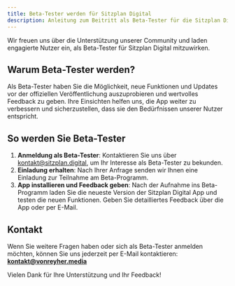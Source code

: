 ```yaml
---
title: Beta-Tester werden für Sitzplan Digital  
description: Anleitung zum Beitritt als Beta-Tester für die Sitzplan Digital App.
---
```


Wir freuen uns über die Unterstützung unserer Community und laden engagierte Nutzer ein, als Beta-Tester für Sitzplan Digital mitzuwirken.

## Warum Beta-Tester werden?

Als Beta-Tester haben Sie die Möglichkeit, neue Funktionen und Updates vor der offiziellen Veröffentlichung auszuprobieren und wertvolles Feedback zu geben. Ihre Einsichten helfen uns, die App weiter zu verbessern und sicherzustellen, dass sie den Bedürfnissen unserer Nutzer entspricht.

## So werden Sie Beta-Tester

1. **Anmeldung als Beta-Tester**: Kontaktieren Sie uns über [kontakt@sitzplan.digital](mailto:kontakt@sitzplan.digital), um Ihr Interesse als Beta-Tester zu bekunden.
2. **Einladung erhalten**: Nach Ihrer Anfrage senden wir Ihnen eine Einladung zur Teilnahme am Beta-Programm.
3. **App installieren und Feedback geben**: Nach der Aufnahme ins Beta-Programm laden Sie die neueste Version der Sitzplan Digital App und testen die neuen Funktionen. Geben Sie detailliertes Feedback über die App oder per E-Mail.

## Kontakt

Wenn Sie weitere Fragen haben oder sich als Beta-Tester anmelden möchten, können Sie uns jederzeit per E-Mail kontaktieren:  
**kontakt@vonreyher.media**

Vielen Dank für Ihre Unterstützung und Ihr Feedback!